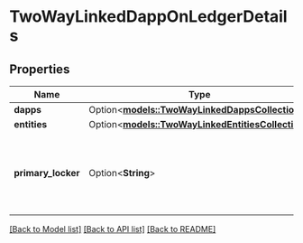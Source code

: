 # TwoWayLinkedDappOnLedgerDetails

## Properties

Name | Type | Description | Notes
------------ | ------------- | ------------- | -------------
**dapps** | Option<[**models::TwoWayLinkedDappsCollection**](TwoWayLinkedDappsCollection.md)> |  | [optional]
**entities** | Option<[**models::TwoWayLinkedEntitiesCollection**](TwoWayLinkedEntitiesCollection.md)> |  | [optional]
**primary_locker** | Option<**String**> | Bech32m-encoded human readable version of the address. | [optional]

[[Back to Model list]](../README.md#documentation-for-models) [[Back to API list]](../README.md#documentation-for-api-endpoints) [[Back to README]](../README.md)


